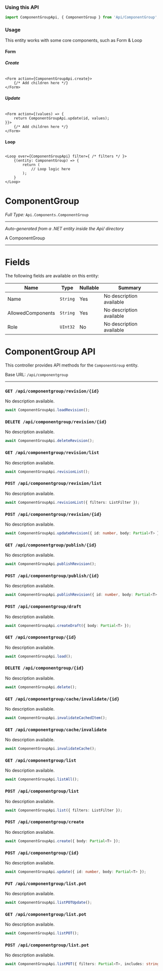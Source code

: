 ### Using this API

```typescript
import ComponentGroupApi, { ComponentGroup } from 'Api/ComponentGroup';
```

### Usage

This entity works with some core components, such as Form & Loop

#### Form

##### Create

```tsx

<Form action={ComponentGroupApi.create}>
    {/* Add children here */}
</Form>
```

##### Update

```tsx

<Form action={(values) => { 
    return ComponentGroupApi.update(id, values); 
}}>
    {/* Add children here */}
</Form>
```

#### Loop

```tsx

<Loop over={ComponentGroupApi} filter={ /* filters */ }>
    {(entity: ComponentGroup) => {
        return (
            // Loop logic here
        );
    }
</Loop>
```

# ComponentGroup

*Full Type:* `Api.Components.ComponentGroup`



---

*Auto-generated from a .NET entity inside the Api/ directory*

A ComponentGroup

---



# Fields

The following fields are available on this entity:

| Name              | Type     | Nullable | Summary                  |
| ----------------- | -------- | -------- | ------------------------ |
| Name              | `String` | Yes      | No description available |
| AllowedComponents | `String` | Yes      | No description available |
| Role              | `UInt32` | No       | No description available |

# ComponentGroup API

This controller provides API methods for the `ComponentGroup` entity.

Base URL: `/api/componentgroup`

---

### `GET /api/componentgroup/revision/{id}`

No description available.

```ts
await ComponentGroupApi.loadRevision();
```

### `DELETE /api/componentgroup/revision/{id}`

No description available.

```ts
await ComponentGroupApi.deleteRevision();
```

### `GET /api/componentgroup/revision/list`

No description available.

```ts
await ComponentGroupApi.revisionList();
```

### `POST /api/componentgroup/revision/list`

No description available.

```ts
await ComponentGroupApi.revisionList({ filters: ListFilter });
```

### `POST /api/componentgroup/revision/{id}`

No description available.

```ts
await ComponentGroupApi.updateRevision({ id: number, body: Partial<T> });
```

### `GET /api/componentgroup/publish/{id}`

No description available.

```ts
await ComponentGroupApi.publishRevision();
```

### `POST /api/componentgroup/publish/{id}`

No description available.

```ts
await ComponentGroupApi.publishRevision({ id: number, body: Partial<T> });
```

### `POST /api/componentgroup/draft`

No description available.

```ts
await ComponentGroupApi.createDraft({ body: Partial<T> });
```

### `GET /api/componentgroup/{id}`

No description available.

```ts
await ComponentGroupApi.load();
```

### `DELETE /api/componentgroup/{id}`

No description available.

```ts
await ComponentGroupApi.delete();
```

### `GET /api/componentgroup/cache/invalidate/{id}`

No description available.

```ts
await ComponentGroupApi.invalidateCachedItem();
```

### `GET /api/componentgroup/cache/invalidate`

No description available.

```ts
await ComponentGroupApi.invalidateCache();
```

### `GET /api/componentgroup/list`

No description available.

```ts
await ComponentGroupApi.listAll();
```

### `POST /api/componentgroup/list`

No description available.

```ts
await ComponentGroupApi.list({ filters: ListFilter });
```

### `POST /api/componentgroup/create`

No description available.

```ts
await ComponentGroupApi.create({ body: Partial<T> });
```

### `POST /api/componentgroup/{id}`

No description available.

```ts
await ComponentGroupApi.update({ id: number, body: Partial<T> });
```

### `PUT /api/componentgroup/list.pot`

No description available.

```ts
await ComponentGroupApi.listPOTUpdate();
```

### `GET /api/componentgroup/list.pot`

No description available.

```ts
await ComponentGroupApi.listPOT();
```

### `POST /api/componentgroup/list.pot`

No description available.

```ts
await ComponentGroupApi.listPOT({ filters: Partial<T>, includes: string, ignoreFields: string });
```

